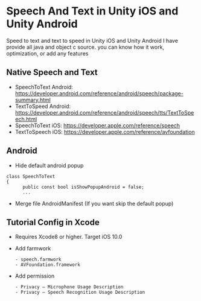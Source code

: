 # Speech And Text in Unity iOS and Unity Android
Speed to text and text to speed in Unity iOS and Unity Android
I have provide all java and object c source. you can know how it work, optimization, or add any features

## Native Speech and Text
* SpeechToText Android: https://developer.android.com/reference/android/speech/package-summary.html
* TextToSpeed Android: https://developer.android.com/reference/android/speech/tts/TextToSpeech.html
* SpeechToText iOS: https://developer.apple.com/reference/speech
* TextToSpeech iOS: https://developer.apple.com/reference/avfoundation

## Android
* Hide default android popup
```
class SpeechToText
{
      public const bool isShowPopupAndroid = false;
      ...
```
* Merge file AndroidManifest (If you want skip the default popup)
## Tutorial Config in Xcode
* Requires Xcode8 or higher. Target iOS 10.0
* Add farmwork

      - speech.farmwork
      - AVFoundation.framework
      
* Add permission

      - Privacy – Microphone Usage Description      
      - Privacy – Speech Recognition Usage Description
